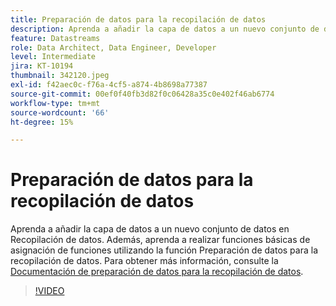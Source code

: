 ```yaml
---
title: Preparación de datos para la recopilación de datos
description: Aprenda a añadir la capa de datos a un nuevo conjunto de datos en Recopilación de datos.
feature: Datastreams
role: Data Architect, Data Engineer, Developer
level: Intermediate
jira: KT-10194
thumbnail: 342120.jpeg
exl-id: f42aec0c-f76a-4cf5-a874-4b8698a77387
source-git-commit: 00ef0f40fb3d82f0c06428a35c0e402f46ab6774
workflow-type: tm+mt
source-wordcount: '66'
ht-degree: 15%

---
```


# Preparación de datos para la recopilación de datos

Aprenda a añadir la capa de datos a un nuevo conjunto de datos en Recopilación de datos. Además, aprenda a realizar funciones básicas de asignación de funciones utilizando la función Preparación de datos para la recopilación de datos. Para obtener más información, consulte la [Documentación de preparación de datos para la recopilación de datos](https://experienceleague.adobe.com/docs/experience-platform/edge/fundamentals/datastreams.html#data-prep).

>[!VIDEO](https://video.tv.adobe.com/v/342120/?learn=on)

